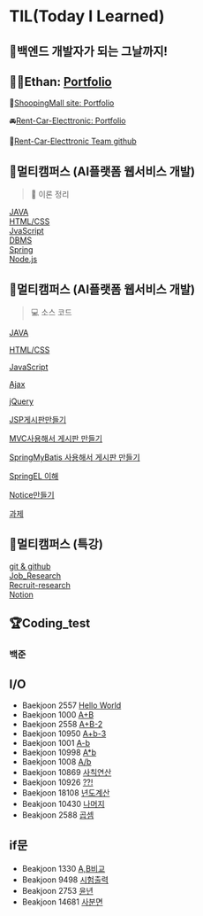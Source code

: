 # TIL(Today I Learned)

## 🙌백엔드 개발자가 되는 그날까지!

## 👨‍💻Ethan: [Portfolio](https://github.com/In-HyeokJang/Portfolio)

👗[ShoopingMall site: Portfolio](https://github.com/In-HyeokJang/TIL/tree/master/spring/shopping)

🚘[Rent-Car-Electtronic: Portfolio](https://github.com/In-HyeokJang/Rent_Car_Electronic)

🐷[Rent-Car-Electtronic Team github](https://github.com/ISOSIM)

## 📖멀티캠퍼스 (AI플랫폼 웹서비스 개발)

> 📓 이론 정리

[JAVA](./JAVA/)<br>
[HTML/CSS](./HTML/)<br>
[JvaScript](./JavaScript/)<br>
[DBMS](./DBMS/)<br>
[Spring](./spring/)<br>
[Node.js](./Node/)<br>

## 📖멀티캠퍼스 (AI플랫폼 웹서비스 개발)

> 💻 소스 코드

[JAVA](https://github.com/In-HyeokJang/MLP_Java)

[HTML/CSS](https://github.com/In-HyeokJang/MLP_HTML-CSS)

[JavaScript](https://github.com/In-HyeokJang/MLP_JavaScript)

[Ajax](https://github.com/In-HyeokJang/MLP_Ajax)

[jQuery](https://github.com/In-HyeokJang/MLP_jQuery)

[JSP게시판만들기](https://github.com/In-HyeokJang/MLP_webtest)

[MVC사용해서 게시판 만들기](https://github.com/In-HyeokJang/mvc-MLP)

[SpringMyBatis 사용해서 게시판 만들기](https://github.com/In-HyeokJang/TIL/tree/master/spring/Spring%EC%B6%94%EA%B0%80%EC%84%A4%EC%A0%95/spring_bbs)

[SpringEL 이해](https://github.com/In-HyeokJang/TIL/tree/master/spring/SpringEL)

[Notice만들기](https://github.com/In-HyeokJang/TIL/tree/master/spring/springNotice/notice)

[과제](https://github.com/In-HyeokJang/TIL/tree/master/spring/spring%EA%B3%BC%EC%A0%9C)

## 📖멀티캠퍼스 (특강)

[git & github](./git%26github/)<br>
[Job_Research](./Job_Research/)<br>
[Recruit-research](./recruit-research/)<br>
[Notion](https://in-hyeokjang.notion.site/Ethan-c6951f05056149679b12d237b8fe53fe)

## 🏆Coding_test

### 백준

## I/O

- Baekjoon 2557 [Hello World](https://github.com/In-HyeokJang/Coding_test/blob/master/BaekJoon/io/CodingTest220511.md)
- Baekjoon 1000 [A+B](https://github.com/In-HyeokJang/Coding_test/blob/master/BaekJoon/io/CodingTest220511.md)
- Baekjoon 2558 [A+B-2](https://github.com/In-HyeokJang/Coding_test/blob/master/BaekJoon/io/CodingTest220511.md)
- Baekjoon 10950 [A+b-3](https://github.com/In-HyeokJang/Coding_test/blob/master/BaekJoon/io/CodingTest220512.md)
- Baekjoon 1001 [A-b](https://github.com/In-HyeokJang/Coding_test/blob/master/BaekJoon/io/CodingTest220512.md)
- Baekjoon 10998 [A\*b](https://github.com/In-HyeokJang/Coding_test/blob/master/BaekJoon/io/CodingTest220512.md)
- Baekjoon 1008 [A/b](https://github.com/In-HyeokJang/Coding_test/blob/master/BaekJoon/io/CodingTest220512.md)
- Baekjoon 10869 [사칙연산](https://github.com/In-HyeokJang/Coding_test/blob/master/BaekJoon/io/CodingTest220516.md)
- Baekjoon 10926 [??!](https://github.com/In-HyeokJang/Coding_test/blob/master/BaekJoon/io/CodingTest220516.md)
- Baekjoon 18108 [년도계산](https://github.com/In-HyeokJang/Coding_test/blob/master/BaekJoon/io/CodingTest220516.md)
- Beakjoon 10430 [나머지](https://github.com/In-HyeokJang/Coding_test/blob/master/BaekJoon/io/CodingTest220517.md)
- Beakjoon 2588 [곱셈](https://github.com/In-HyeokJang/Coding_test/blob/master/BaekJoon/io/CodingTest220517.md)

## if문

- Beakjoon 1330 [A,B비교](https://github.com/In-HyeokJang/Coding_test/blob/master/BaekJoon/if%EB%AC%B8/CondingTest220520.md)
- Beakjoon 9498 [시험출력](https://github.com/In-HyeokJang/Coding_test/blob/master/BaekJoon/if%EB%AC%B8/CondingTest220520.md)
- Beakjoon 2753 [윤년](https://github.com/In-HyeokJang/Coding_test/blob/master/BaekJoon/if%EB%AC%B8/CodingTest220527.md)
- Beakjoon 14681 [사분면](https://github.com/In-HyeokJang/Coding_test/blob/master/BaekJoon/if%EB%AC%B8/CodingTest220527.md)
